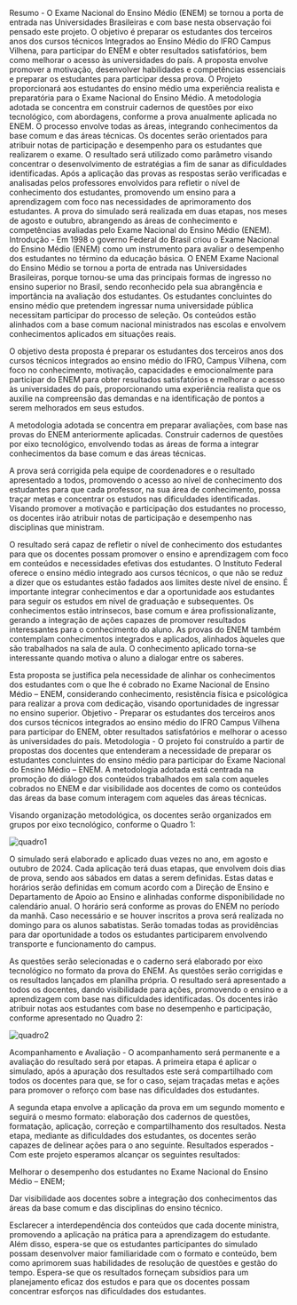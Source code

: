 Resumo - O Exame Nacional do Ensino Médio (ENEM) se tornou a porta de entrada nas Universidades Brasileiras e com base nesta observação foi pensado este projeto. O objetivo é preparar os estudantes dos terceiros anos dos cursos técnicos Integrados ao Ensino Médio do IFRO Campus Vilhena, para participar do ENEM e obter resultados satisfatórios, bem como melhorar o acesso às universidades do país. A proposta envolve promover a motivação, desenvolver habilidades e competências essenciais e preparar os estudantes para participar dessa prova. O Projeto proporcionará aos estudantes do ensino médio uma experiência realista e preparatória para o Exame Nacional do Ensino Médio. A metodologia adotada se concentra em construir cadernos de questões por eixo tecnológico, com abordagens, conforme a prova anualmente aplicada no ENEM. O processo envolve todas as áreas, integrando conhecimentos da base comum e das áreas técnicas. Os docentes serão orientados para atribuir notas de participação e desempenho para os estudantes que realizarem o exame. O resultado será utilizado como parâmetro visando concentrar o desenvolvimento de estratégias a fim de sanar as dificuldades identificadas. Após a aplicação das provas as respostas serão verificadas e analisadas pelos professores envolvidos para refletir o nível de conhecimento dos estudantes, promovendo um ensino para a aprendizagem com foco nas necessidades de aprimoramento dos estudantes. A prova do simulado será realizada em duas etapas, nos meses de agosto e outubro, abrangendo as áreas de conhecimento e competências avaliadas pelo Exame Nacional do Ensino Médio (ENEM).
Introdução - Em 1998 o governo Federal do Brasil criou o Exame Nacional do Ensino Médio (ENEM) como um instrumento para avaliar o desempenho dos estudantes no término da educação básica. O ENEM Exame Nacional do Ensino Médio se tornou a porta de entrada nas Universidades Brasileiras, porque tornou-se uma das principais formas de ingresso no ensino superior no Brasil, sendo reconhecido pela sua abrangência e importância na avaliação dos estudantes. Os estudantes concluintes do ensino médio que pretendem ingressar numa universidade pública necessitam participar do processo de seleção. Os conteúdos estão alinhados com a base comum nacional ministrados nas escolas e envolvem conhecimentos aplicados em situações reais. 

O objetivo desta proposta é preparar os estudantes dos terceiros anos dos cursos técnicos integrados ao ensino médio do IFRO, Campus Vilhena, com foco no conhecimento, motivação, capacidades e emocionalmente para participar do ENEM para obter resultados satisfatórios e melhorar o acesso às universidades do país, proporcionando uma experiência realista que os auxilie na compreensão das demandas e na identificação de pontos a serem melhorados em seus estudos. 

A metodologia adotada se concentra em preparar avaliações, com base nas provas do ENEM anteriormente aplicadas. Construir cadernos de questões por eixo tecnológico, envolvendo todas as áreas de forma a integrar conhecimentos da base comum e das áreas técnicas. 

A prova será corrigida pela equipe de coordenadores e o resultado apresentado a todos, promovendo o acesso ao nível de conhecimento dos estudantes para que cada professor, na sua área de conhecimento, possa traçar metas e concentrar os estudos nas dificuldades identificadas. Visando promover a motivação e participação dos estudantes no processo, os docentes irão atribuir notas de participação e desempenho nas disciplinas que ministram.

O resultado será capaz de refletir o nível de conhecimento dos estudantes para que os docentes possam promover o ensino e aprendizagem com foco em conteúdos e necessidades efetivas dos estudantes.
O Instituto Federal oferece o ensino médio integrado aos cursos técnicos, o que não se reduz a dizer que os estudantes estão fadados aos limites deste nível de ensino. É importante integrar conhecimentos e dar a oportunidade aos estudantes para seguir os estudos em nível de graduação e subsequentes. Os conhecimentos estão intrínsecos, base comum e área profissionalizante, gerando a integração de ações capazes de promover resultados interessantes para o conhecimento do aluno. As provas do ENEM também contemplam conhecimentos integrados e aplicados, alinhados àqueles que são trabalhados na sala de aula. O conhecimento aplicado torna-se interessante quando motiva o aluno a dialogar entre os saberes. 

Esta proposta se justifica pela necessidade de alinhar os conhecimentos dos estudantes com o que lhe é cobrado no Exame Nacional de Ensino Médio – ENEM, considerando conhecimento, resistência física e psicológica para realizar a prova com dedicação, visando oportunidades de ingressar no ensino superior.
Objetivo - Preparar os estudantes dos terceiros anos dos cursos técnicos integrados ao ensino médio do IFRO Campus Vilhena para participar do ENEM, obter resultados satisfatórios e melhorar o acesso às universidades do país.
Metodologia - O projeto foi construído a partir de propostas dos docentes que entenderam a necessidade de preparar os estudantes concluintes do ensino médio para participar do Exame Nacional do Ensino Médio – ENEM. A metodologia adotada está centrada na promoção do diálogo dos conteúdos trabalhados em sala com aqueles cobrados no ENEM e dar visibilidade aos docentes de como os conteúdos das áreas da base comum interagem com aqueles das áreas técnicas. 

Visando organização metodológica, os docentes serão organizados em grupos por eixo tecnológico, conforme o Quadro 1:

![quadro1](https://github.com/user-attachments/assets/c259ec21-b708-420c-849b-6fba2c3b5655)

O simulado será elaborado e aplicado duas vezes no ano, em agosto e outubro de 2024. Cada aplicação terá duas etapas, que envolvem dois dias de prova, sendo aos sábados em datas a serem definidas. Estas datas e horários serão definidas em comum acordo com a Direção de Ensino e Departamento de Apoio ao Ensino e alinhadas conforme disponibilidade no calendário anual. O horário será conforme as provas do ENEM no período da manhã. Caso necessário e se houver inscritos a prova será realizada no domingo para os alunos sabatistas. Serão tomadas todas as providências para dar oportunidade a todos os estudantes participarem envolvendo transporte e funcionamento do campus. 

As questões serão selecionadas e o caderno será elaborado por eixo tecnológico no formato da prova do ENEM. As questões serão corrigidas e os resultados lançados em planilha própria. O resultado será apresentado a todos os docentes, dando visibilidade para ações,  promovendo o ensino e a aprendizagem com base nas dificuldades identificadas. Os docentes irão atribuir notas aos estudantes com base no desempenho e participação, conforme apresentado no Quadro 2:

![quadro2](https://github.com/user-attachments/assets/0e5c7325-b853-44f1-bf00-9f90eb109c4b)

Acompanhamento e Avaliação - O acompanhamento será permanente e a avaliação do resultado será por etapas. A primeira etapa é aplicar o simulado, após a apuração dos resultados este será compartilhado com todos os docentes para que, se for o caso, sejam traçadas metas e ações para promover o reforço com base nas dificuldades dos estudantes.

A segunda etapa envolve a aplicação da prova em um segundo momento e seguirá o mesmo formato: elaboração dos cadernos de questões, formatação, aplicação, correção e compartilhamento dos resultados. Nesta etapa, mediante as dificuldades dos estudantes, os docentes serão capazes de delinear ações para o ano seguinte.
Resultados esperados - Com este projeto esperamos alcançar os seguintes resultados:

Melhorar o desempenho dos estudantes no Exame Nacional do Ensino Médio – ENEM;

Dar visibilidade aos docentes sobre a integração dos conhecimentos das áreas da base comum e das disciplinas do ensino técnico.

Esclarecer a interdependência dos conteúdos que cada docente ministra, promovendo a aplicação na prática para a aprendizagem do estudante. Além disso, espera-se que os estudantes participantes do simulado possam desenvolver maior familiaridade com o formato e conteúdo, bem como aprimorem suas habilidades de resolução de questões e gestão do tempo. Espera-se que os resultados forneçam subsídios para um planejamento eficaz dos estudos e para que os docentes possam concentrar esforços nas dificuldades dos estudantes.
